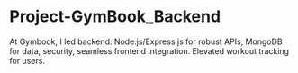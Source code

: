 # Project-GymBook_Backend
At Gymbook, I led backend: Node.js/Express.js for robust APIs, MongoDB for data, security, seamless frontend integration. Elevated workout tracking for users.
